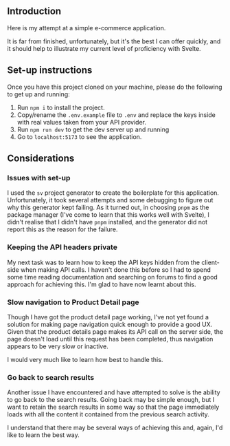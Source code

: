 ## Introduction

Here is my attempt at a simple e-commerce application.

It is far from finished, unfortunately, but it's the best I can offer quickly, and it should help to illustrate my current level of proficiency with Svelte.

## Set-up instructions

Once you have this project cloned on your machine, please do the following to get up and running:

1. Run `npm i` to install the project.
2. Copy/rename the `.env.example` file to `.env` and replace the keys inside with real values taken from your API provider.
3. Run `npm run dev` to get the dev server up and running
4. Go to `localhost:5173` to see the application.

## Considerations

### Issues with set-up

I used the `sv` project generator to create the boilerplate for this application.
Unfortunately, it took several attempts and some debugging to figure out why this generator kept failing. As it turned out, in choosing `pnpm` as the package manager (I've come to learn that this works well with Svelte), I didn't realise that I didn't have `pnpm` installed, and the generator did not report this as the reason for the failure.

### Keeping the API headers private

My next task was to learn how to keep the API keys hidden from the client-side when making API calls. I haven't done this before so I had to spend some time reading documentation and searching on forums to find a good approach for achieving this.
I'm glad to have now learnt about this.

### Slow navigation to Product Detail page

Though I have got the product detail page working, I've not yet found a solution for making page navigation quick enough to provide a good UX. Given that the product details page makes its API call on the server side, the page doesn't load until this request has been completed, thus navigation appears to be very slow or inactive.

I would very much like to learn how best to handle this.

### Go back to search results

Another issue I have encountered and have attempted to solve is the ability to go back to the search results. Going back may be simple enough, but I want to retain the search results in some way so that the page immediately loads with all the content it contained from the previous search activity.

I understand that there may be several ways of achieving this and, again, I'd like to learn the best way.